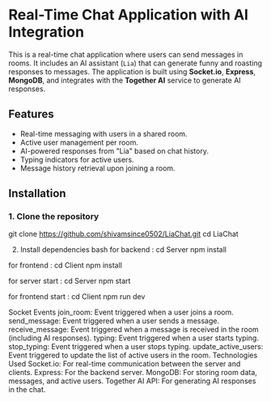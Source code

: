 # Real-Time Chat Application with AI Integration

This is a real-time chat application where users can send messages in rooms. It includes an AI assistant (`Lia`) that can generate funny and roasting responses to messages. The application is built using **Socket.io**, **Express**, **MongoDB**, and integrates with the **Together AI** service to generate AI responses.

## Features

- Real-time messaging with users in a shared room.
- Active user management per room.
- AI-powered responses from "Lia" based on chat history.
- Typing indicators for active users.
- Message history retrieval upon joining a room.

## Installation

### 1. Clone the repository

git clone https://github.com/shivamsince0502/LiaChat.git
cd LiaChat

2. Install dependencies
bash
for backend : 
cd Server
npm install

for frontend :
cd Client
npm install

for server start : 
cd Server
npm start

for frontend start : 
cd Client
npm run dev



Socket Events
join_room: Event triggered when a user joins a room.
send_message: Event triggered when a user sends a message.
receive_message: Event triggered when a message is received in the room (including AI responses).
typing: Event triggered when a user starts typing.
stop_typing: Event triggered when a user stops typing.
update_active_users: Event triggered to update the list of active users in the room.
Technologies Used
Socket.io: For real-time communication between the server and clients.
Express: For the backend server.
MongoDB: For storing room data, messages, and active users.
Together AI API: For generating AI responses in the chat.
